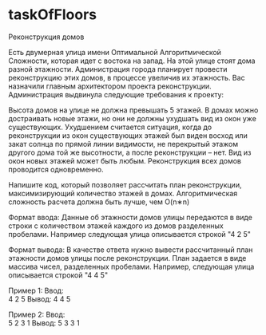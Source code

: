 # taskOfFloors

Реконструкция домов

Есть двумерная улица имени Оптимальной Алгоритмической Сложности, которая идет с востока на запад. На этой улице стоят дома разной этажности. Администрация города планирует провести реконструкцию этих домов, в процессе увеличив их этажность.
Вас назначили главным архитектором проекта реконструкции.
Администрация выдвинула следующие требования к проекту:

Высота домов на улице не должна превышать 5 этажей.
В домах можно достраивать новые этажи, но они не должны ухудшать вид из окон уже существующих. Ухудшением считается ситуация, когда до реконструкции из окон существующих этажей был виден восход или закат солнца по прямой линии видимости, не перекрытый этажом другого дома той же высотности, а после реконструкции – нет.
Вид из окон новых этажей может быть любым.
Реконструкция всех домов проводится одновременно.

Напишите код, который позволяет рассчитать план реконструкции, максимизирующий количество этажей в домах. Алгоритмическая сложность расчета должна быть лучше, чем 
O(n∗n)

Формат ввода:
Данные об этажности домов улицы передаются в виде строки с количеством этажей каждого из домов разделенных пробелами.
Например следующая улица описывается строкой "4 2 5"
      

Формат вывода:
В качестве ответа нужно вывести рассчитанный план этажности домов улицы после реконструкции. План задается в виде массива чисел, разделенных пробелами. Например, следующая улица описывается строкой "4 4 5"



Пример 1:
Ввод:	
4 2 5
Вывод:
4 4 5

Пример 2:
Ввод:	
5 2 3 1
Вывод:
5 3 3 1
